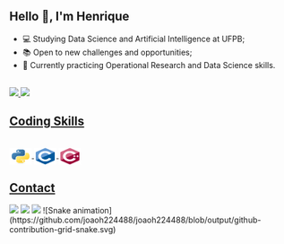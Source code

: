## Hello 👋, I'm Henrique

- :computer: Studying Data Science and Artificial Intelligence at UFPB;
- :books: Open to new challenges and opportunities;
- :open_book: Currently practicing Operational Research and Data Science skills.


<div style="display: inline_block"><br>
<a href="https://github.com/joaoh224488">
<img height="160em" src="https://github-readme-stats.vercel.app/api?username=joaoh224488&show_icons=true&theme=dracula&include_all_commits=true&count_private=true"/>
<img height="160em" src="https://github-readme-stats.vercel.app/api/top-langs/?username=joaoh224488&layout=compact&langs_count=7&theme=dracula"/>
</div>

## Coding Skills

<div style="display: inline_block"><br>
  <img align="center" alt="Ba-Python" height="30" width="40" src="https://raw.githubusercontent.com/devicons/devicon/master/icons/python/python-original.svg">
  <img align="center" alt="Ba-C" height="30" width="40" src="https://raw.githubusercontent.com/devicons/devicon/master/icons/c/c-original.svg">
  <img align="center" alt="Ba-Cpp" height="30" width="40" src="https://raw.githubusercontent.com/devicons/devicon/master/icons/cplusplus/cplusplus-original.svg">
</div>

## Contact
<div> 
  <a href="https://instagram.com/joaoh224488" target="_blank"><img src="https://img.shields.io/badge/-Instagram-%23E4405F?style=for-the-badge&logo=instagram&logoColor=white" target="_blank"></a>
  <a href = "mailto:joaoh224488@gmail.com"><img src="https://img.shields.io/badge/-Gmail-%23333?style=for-the-badge&logo=gmail&logoColor=white" target="_blank"></a>
  <a href="https://www.linkedin.com/in/jo%C3%A3o-henrique-ara%C3%BAjo-pereira-369484205/" target="_blank"><img src="https://img.shields.io/badge/-LinkedIn-%230077B5?style=for-the-badge&logo=linkedin&logoColor=white" target="_blank"></a> 
  ![Snake animation](https://github.com/joaoh224488/joaoh224488/blob/output/github-contribution-grid-snake.svg)
</div>


